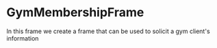 # GymMembershipFrame
In this frame we create a frame that can be used to solicit a gym client's information
